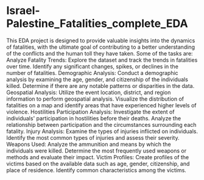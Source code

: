# Israel-Palestine_Fatalities_complete_EDA
This EDA project is designed to provide valuable insights into the dynamics of fatalities, with the ultimate goal of contributing to a better understanding of the conflicts and the human toll they have taken.
Some of the tasks are:
Analyze Fatality Trends: Explore the dataset and track the trends in fatalities over time. Identify any significant changes, spikes, or declines in the number of fatalities. 
Demographic Analysis: Conduct a demographic analysis by examining the age, gender, and citizenship of the individuals killed. Determine if there are any notable patterns or disparities in the data. 
Geospatial Analysis: Utilize the event location, district, and region information to perform geospatial analysis. Visualize the distribution of fatalities on a map and identify areas that have experienced higher levels of violence.
Hostilities Participation Analysis: Investigate the extent of individuals' participation in hostilities before their deaths. Analyze the relationship between participation and the circumstances surrounding each fatality.
Injury Analysis: Examine the types of injuries inflicted on individuals. Identify the most common types of injuries and assess their severity.
Weapons Used: Analyze the ammunition and means by which the individuals were killed. Determine the most frequently used weapons or methods and evaluate their impact.
Victim Profiles: Create profiles of the victims based on the available data such as age, gender, citizenship, and place of residence. Identify common characteristics among the victims.
